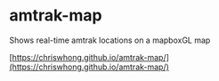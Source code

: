 # amtrak-map

Shows real-time amtrak locations on a mapboxGL map

[https://chriswhong.github.io/amtrak-map/](https://chriswhong.github.io/amtrak-map/)
